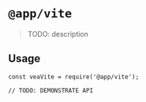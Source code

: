 # `@app/vite`

> TODO: description

## Usage

```
const veaVite = require('@app/vite');

// TODO: DEMONSTRATE API
```
